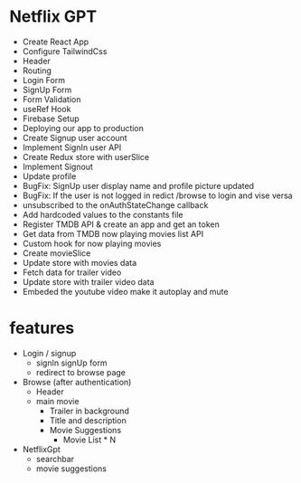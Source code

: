 # Netflix GPT

- Create React App
- Configure TailwindCss
- Header
- Routing
- Login Form
- SignUp Form
- Form Validation
- useRef Hook
- Firebase Setup
- Deploying our app to production
- Create Signup user account
- Implement SignIn user API
- Create Redux store with userSlice
- Implement Signout
- Update profile
- BugFix: SignUp user display name and profile picture updated
- BugFix: If the user is not logged in redict /browse to login and vise versa
- unsubscribed to the onAuthStateChange callback
- Add hardcoded values to the constants file
- Register TMDB API & create an app and get an token
- Get data from TMDB now playing movies list API
- Custom hook for now playing movies
- Create movieSlice
- Update store with movies data
- Fetch data for trailer video
- Update store with trailer video data
- Embeded the youtube video make it autoplay and mute

# features
- Login / signup
  - signIn signUp form
  - redirect to browse page
- Browse (after authentication)
  - Header
  - main movie
    - Trailer in background
    - Title and description
    - Movie Suggestions
      - Movie List * N
- NetflixGpt
  - searchbar
  - movie suggestions